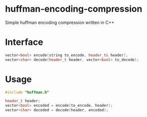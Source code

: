 # huffman-encoding-compression
Simple huffman encoding compression written in C++

# Interface
```cpp
vector<bool> encode(string to_encode, header_t& header);
vector<char> decode(header_t header, vector<bool> to_decode);
```
  
# Usage
```cpp
#include "huffman.h"

header_t header;
vector<bool> encoded = encode(to_encode, header);
vector<char> decoded = decode(header, encoded);
```
